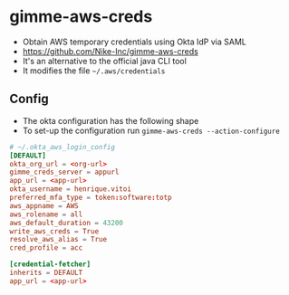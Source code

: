 # gimme-aws-creds

- Obtain AWS temporary credentials using Okta IdP via SAML
- <https://github.com/Nike-Inc/gimme-aws-creds>
- It's an alternative to the official java CLI tool
- It modifies the file `~/.aws/credentials`

## Config

- The okta configuration has the following shape
- To set-up the configuration run `gimme-aws-creds --action-configure`

```conf
# ~/.okta_aws_login_config
[DEFAULT]
okta_org_url = <org-url>
gimme_creds_server = appurl
app_url = <app-url>
okta_username = henrique.vitoi
preferred_mfa_type = token:software:totp
aws_appname = AWS
aws_rolename = all
aws_default_duration = 43200
write_aws_creds = True
resolve_aws_alias = True
cred_profile = acc

[credential-fetcher]
inherits = DEFAULT
app_url = <app-url>
```
